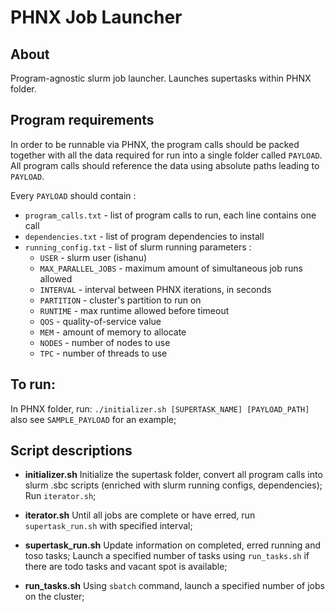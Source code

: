 ﻿# PHNX Job Launcher

**About**
----
Program-agnostic slurm job launcher.
Launches supertasks within PHNX folder.

**Program requirements**
----
In order to be runnable via PHNX, the program calls should be packed together with all the data required for run into a single folder called `PAYLOAD`.  All program calls should reference the data using absolute paths leading to `PAYLOAD`.

Every `PAYLOAD` should contain  :
* `program_calls.txt`  - list of program calls to run, each line contains one call
* `dependencies.txt`  - list of program dependencies to install
* `running_config.txt`  - list of slurm running parameters :
	* `USER`  - slurm user (ishanu)
	* `MAX_PARALLEL_JOBS`  - maximum amount of simultaneous job runs allowed
	* `INTERVAL` - interval between PHNX iterations, in seconds
	* `PARTITION`  - cluster's partition to run on
	* `RUNTIME`  - max runtime allowed before timeout
	* `QOS`  - quality-of-service value
	* `MEM`  - amount of memory to allocate
	* `NODES` - number of nodes to use
	* `TPC`  - number of threads to use

**To run:**
----
In PHNX folder, run:
`./initializer.sh [SUPERTASK_NAME] [PAYLOAD_PATH]`
also see `SAMPLE_PAYLOAD` for an example;

**Script descriptions**
----

* **initializer.sh**
Initialize the supertask folder, convert all program calls into slurm .sbc scripts (enriched with slurm running configs, dependencies);
Run `iterator.sh`;

* **iterator.sh**
Until all jobs are complete or have erred, run `supertask_run.sh` with specified interval;
*  **supertask_run.sh**
Update information on completed, erred running and toso tasks;
Launch a specified number of tasks using `run_tasks.sh` if there are todo tasks and vacant spot is available;
*  **run_tasks.sh**
Using `sbatch` command, launch a specified number of jobs on the cluster;

